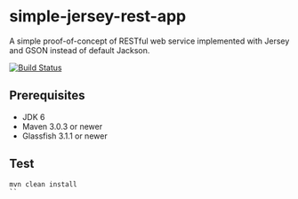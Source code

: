 simple-jersey-rest-app
====================

A simple proof-of-concept of RESTful web service implemented with Jersey and GSON instead of default Jackson.

[![Build Status](https://drone.io/github.com/pires/simple-jersey-rest-app/status.png)](https://drone.io/github.com/pires/simple-jersey-rest-app/latest)

## Prerequisites ##
- JDK 6
- Maven 3.0.3 or newer
- Glassfish 3.1.1 or newer

## Test ##
```
mvn clean install
``